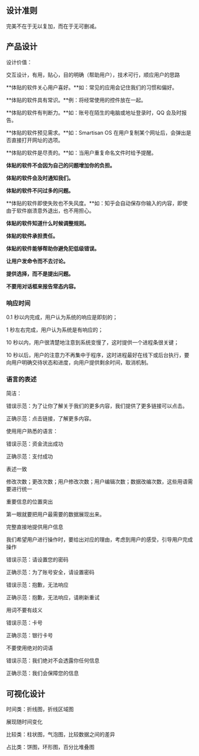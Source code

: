 ## 设计准则

完美不在于无以复加，而在于无可删减。

## 产品设计

设计价值：

交互设计，有用，贴心，目的明确（帮助用户），技术可行，顺应用户的思路



**体贴的软件关心用户喜好。**如：常见的应用会记住我们的习惯和偏好。

**体贴的软件具有常识。**例：将经常使用的控件放在一起。

**体贴的软件有判断力。**如：账号在陌生的电脑或地址登录时，QQ 会及时报告。  

**体贴的软件预见需求。**如：Smartisan OS 在用户复制某个网址后，会弹出是否直接打开网址的选项。

**体贴的软件是尽责的。**如：当用户重复命名文件时给予提醒。

**体贴的软件不会因为自己的问题增加你的负担。** 

**体贴的软件会及时通知我们。**

**体贴的软件不问过多的问题。**

**体贴的软件即使失败也不失风度。**如：知乎会自动保存你输入的内容，即使由于软件崩溃意外退出，也不用担心。

**体贴的软件知道什么时候调整规则。**

**体贴的软件承担责任。**

**体贴的软件能够帮助你避免犯低级错误。** 

**让用户发命令而不去讨论。**

**提供选择，而不是提出问题。**

**不要用对话框来报告常态内容。**

### 响应时间

0.1 秒以内完成，用户认为系统的响应是即刻的；

1 秒左右完成，用户认为系统是有响应的；

10 秒以内，用户很清楚地注意到系统变慢了，这时提供一个进程条很关键；

10 秒以后，用户的注意力不再集中于程序，这时进程最好在线下或后台执行，要向用户明确交待状态和进度，向用户提供剩余时间，取消机制。

### 语言的表述

简洁：

错误示范：为了让你了解关于我们的更多内容，我们提供了更多链接可以点击。

正确示范：点击链接，了解更多内容。



使用用户熟悉的语言：

错误示范：资金流出成功

正确示范：支付成功



表述一致

修改次数；更改次数；用户修改次数；用户编辑次数；数据改编次数，这些用语需要进行统一



重要信息的位置突出

第一眼就要把用户最需要的数据展现出来。



完整直接地提供用户信息

我们希望用户进行操作时，要给出对应的理由，考虑到用户的感受，引导用户完成操作

错误示范：请设置您的密码

正确示范：为了账号安全，请设置密码

错误示范：抱歉，无法响应

正确示范：抱歉，无法响应，请刷新重试



用词不要有歧义

错误示范：卡号

正确示范：银行卡号



不要使用绝对的词语

错误示范：我们绝对不会透露你任何信息

正确示范：我们会保障您的信息





## 可视化设计

时间类：折线图，折线区域图

展现随时间变化

比较类：柱状图，气泡图，比较数据之间的差异

占比类：饼图，环形图，百分比堆叠图
